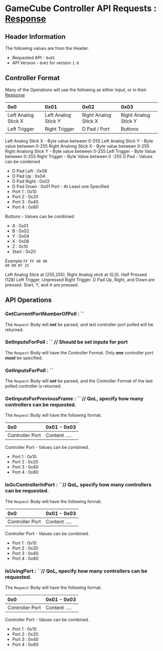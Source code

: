 # GameCube Controller API Requests : [Response](../response/gamecube_controller_api.md)

## Header Information

The following values are from the Header.

- Requested API - `0x05`
- API Version - `0x01` for version `1.0`

## Controller Format

Many of the Operations will use the following as either input, or in their [Response](../response/gamecube_controller_api_response.md)

| 0x0            | 0x01          | 0x02 | 0x03 |  
|:---------------|:--------------|:-------------|:-------------|
| Left Analog Stick X | Left Analog Stick Y | Right Analog Stick X | Right Analog  Stick Y |
| Left Trigger | Right Trigger | D Pad / Port | Buttons |

Left Analog Stick X - Byte value between 0-255
Left Analog Stick Y - Byte value between 0-255
Right Analong Stick X - Byte value between 0-255
Right Analong Stick Y - Byte value between 0-255
Left Trigger - Byte Value between 0-255
Right Trigger - Byte Value between 0 -255
D Pad - Values can be combined
- D Pad Left : 0x08
- D Pad Up : 0x04
- D Pad Right : 0x02
- D Pad Down : 0x01
Port - At Least one Specified
- Port 1 : 0x10
- Port 2 : 0x20
- Port 3 : 0x40
- Port 4 : 0x80

Buttons - Values can be combined
 - A : 0x01
 - B : 0x02
 - Y : 0x04
 - X : 0x08
 - Z : 0x10
 - Start : 0x20


Example
`FF FF 00 00`</br>
`80 00 07 25`</br>

Left Analog Stick at (255,255), Right Analog stick at (0,0).
Half Pressed (128) Left Trigger, Unpressed Right Trigger.
D Pad Up, Right, and Down are pressed.
Start, Y, and A are pressed.

## API Operations

### GetCurrentPortNumberOfPoll : ``

The `Request` Body will ***not*** be parsed, and last controller port polled will be returned.

### SetInputsForPoll : `` // Should be set inputs for port

The `Request` Body will have the Controller Format. Only ***one*** controller port ***must*** be specified.

### GetInputsForPoll : ``

The `Request` Body will ***not*** be parsed, and the Controller Format of  the last polled controller is returned.

### GetInputsForPreviousFrame : `` // QoL, specify how many controllers can be requested.

The `Request` Body will have the following format.

| 0x0            | 0x01 - 0x03        |
|:---------------|:--------------|
| Controller Port | Content ..... |

Controller Port - Values can be combined.
- Port 1 : 0x10
- Port 2 : 0x20
- Port 3 : 0x40
- Port 4 : 0x80

### IsGcControllerInPort : ``// QoL, specify how many controllers can be requested.

The `Request` Body will have the following format.

| 0x0            | 0x01 - 0x03        |
|:---------------|:--------------|
| Controller Port | Content ..... |

Controller Port - Values can be combined.
- Port 1 : 0x10
- Port 2 : 0x20
- Port 3 : 0x40
- Port 4 : 0x80


### IsUsingPort : ``// QoL, specify how many controllers can be requested.

The `Request` Body will have the following format.

| 0x0            | 0x01 - 0x03        |
|:---------------|:--------------|
| Controller Port | Content ..... |

Controller Port - Values can be combined.
- Port 1 : 0x10
- Port 2 : 0x20
- Port 3 : 0x40
- Port 4 : 0x80